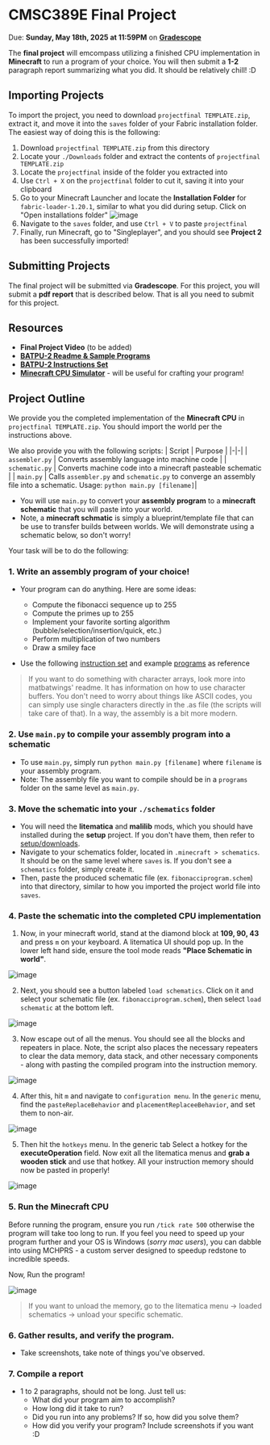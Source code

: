 # CMSC389E Final Project

Due: **Sunday, May 18th, 2025 at 11:59PM** on **[Gradescope](https://www.gradescope.com/courses/936971/assignments/6206143/)**

The **final project** will emcompass utilizing a finished CPU implementation in **Minecraft** to run a program of your choice. You will then submit a **1-2** paragraph report summarizing what you did. It should be relatively chill! :D

## Importing Projects
To import the project, you need to download `projectfinal TEMPLATE.zip`, extract it, and move it into the `saves` folder of your Fabric installation folder. The easiest way of doing this is the following:

1. Download `projectfinal TEMPLATE.zip` from this directory
2. Locate your `./Downloads` folder and extract the contents of `projectfinal TEMPLATE.zip`
3. Locate the `projectfinal` inside of the folder you extracted into
4. Use `Ctrl + X` on the `projectfinal` folder to cut it, saving it into your clipboard
5. Go to your Minecraft Launcher and locate the **Installation Folder** for `fabric-loader-1.20.1`, similar to what you did during setup. Click on "Open installations folder"
![image](https://hackmd.io/_uploads/B1PLvzvwJl.png)
5. Navigate to the `saves` folder, and use `Ctrl + V` to paste `projectfinal`
6. Finally, run Minecraft, go to "Singleplayer", and you should see **Project 2** has been successfully imported!


## Submitting Projects
The final project will be submitted via **Gradescope**. For this project, you will submit a **pdf report** that is described below. That is all you need to submit for this project.

## Resources

* **Final Project Video** (to be added)
* [**BATPU-2 Readme & Sample Programs**](https://github.com/mattbatwings/BatPU-2)
* [**BATPU-2 Instructions Set**](https://docs.google.com/spreadsheets/d/12urAGQ1eXuVUJTJ9l9LwMtBRvsr5gCwXs8DY92yWrZw/edit?usp=sharing)
* [**Minecraft CPU Simulator**](https://github.com/AdoHTQ/Batpu2-VM/releases) - will be useful for crafting your program!

## Project Outline

We provide you the completed implementation of the **Minecraft CPU** in `projectfinal TEMPLATE.zip`. You should import the world per the instructions above.

We also provide you with the following scripts:
| Script | Purpose |
|-|-|
| `assembler.py` | Converts assembly language into machine code |
| `schematic.py` | Converts machine code into a minecraft pasteable schematic |
| `main.py` | Calls `assembler.py` and `schematic.py` to converge an assembly file into a schematic. Usage: `python main.py [filename]`|

* You will use `main.py` to convert your **assembly program** to a **minecraft schematic** that you will paste into your world.
* Note, a **minecraft schmatic** is simply a blueprint/template file that can be use to transfer builds between worlds. We will demonstrate using a schematic below, so don't worry!

Your task will be to do the following:
### 1. Write an assembly program of your choice!
- Your program can do anything. Here are some ideas:
  
    - Compute the fibonacci sequence up to 255
    - Compute the primes up to 255
    - Implement your favorite sorting algorithm (bubble/selection/insertion/quick, etc.)
    - Perform multiplication of two numbers
    - Draw a smiley face
- Use the following [instruction set](https://docs.google.com/spreadsheets/d/12urAGQ1eXuVUJTJ9l9LwMtBRvsr5gCwXs8DY92yWrZw/edit?usp=sharing) and example [programs](https://github.com/mattbatwings/BatPU-2/tree/main/programs) as reference

> If you want to do something with character arrays, look more into matbatwings' readme. It has information on how to use character buffers. You don't need to worry about things like ASCII codes, you can simply use single characters directly in the .as file (the scripts will take care of that). In a way, the assembly is a bit more modern.

### 2. Use `main.py` to compile your assembly program into a schematic
- To use `main.py`, simply run `python main.py [filename]` where `filename` is your assembly program.
- Note: The assembly file you want to compile should be in a `programs` folder on the same level as `main.py`.

### 3. Move the schematic into your `./schematics` folder
- You will need the **litematica** and **malilib** mods, which you should have installed during the **setup** project. If you don't have them, then refer to [setup/downloads](https://github.com/umd-cmsc389e/spring25/tree/main/setup). 
- Navigate to your schematics folder, located in `.minecraft > schematics`. It should be on the same level where `saves` is. If you don't see a `schematics` folder, simply create it. 
- Then, paste the produced schematic file (ex. `fibonacciprogram.schem`) into that directory, similar to how you imported the project world file into `saves`.

### 4. Paste the schematic into the completed CPU implementation

1. Now, in your minecraft world, stand at the diamond block at **109, 90, 43** and press `m` on your keyboard. A litematica UI should pop up. In the lower left hand side, ensure the tool mode reads **"Place Schematic in world"**. 


![image](https://hackmd.io/_uploads/H1NxiGhggg.png)

2. Next, you should see a button labeled `load schematics`. Click on it and select your schematic file (ex. `fibonacciprogram.schem`), then select `load schematic` at the bottom left. 

![image](https://hackmd.io/_uploads/SyYQzxieee.png)

3. Now escape out of all the menus. You should see all the blocks and repeaters in place. Note, the script also places the necessary repeaters to clear the data memory, data stack, and other necessary components - along with pasting the compiled program into the instruction memory.


![image](https://hackmd.io/_uploads/H1w17xjlxg.png)


4. After this, hit `m` and navigate to `configuration menu`. In the `generic` menu, find the `pasteReplaceBehavior` and `placementReplaceeBehavior`, and set them to non-air.
   
![image](https://hackmd.io/_uploads/Hk3_pM3lel.png)

5. Then hit the `hotkeys` menu. In the generic tab Select a hotkey for the **executeOperation** field. Now exit all the litematica menus and **grab a wooden stick** and use that hotkey. All your instruction memory should now be pasted in properly!

![image](https://github.com/user-attachments/assets/b2a25d98-4b76-420d-8f9c-685159cc9d58)

### 5. Run the Minecraft CPU
Before running the program, ensure you run `/tick rate 500` otherwise the program will take too long to run. If you feel you need to speed up your program further and your OS is Windows (_sorry mac users_), you can dabble into using MCHPRS - a custom server designed to speedup redstone to incredible speeds.  

Now, Run the program!

![image](https://hackmd.io/_uploads/B1J2Vgjexx.png)

> If you want to unload the memory, go to the litematica menu -> loaded schematics -> unload your specific schematic.

### 6. Gather results, and verify the program.
- Take screenshots, take note of things you've observed.

### 7. Compile a report
- 1 to 2 paragraphs, should not be long. Just tell us:
    - What did your program aim to accomplish?
    - How long did it take to run?
    - Did you run into any problems? If so, how did you solve them?
    - How did you verify your program? Include screenshots if you want :D
